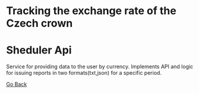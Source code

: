 # Tracking the exchange rate of the Czech crown
# Sheduler Api 
Service for providing data to the user by currency. Implements API and logic for issuing reports in two formats(txt,json) for a specific period.


[Go Back](../../Readme.md)